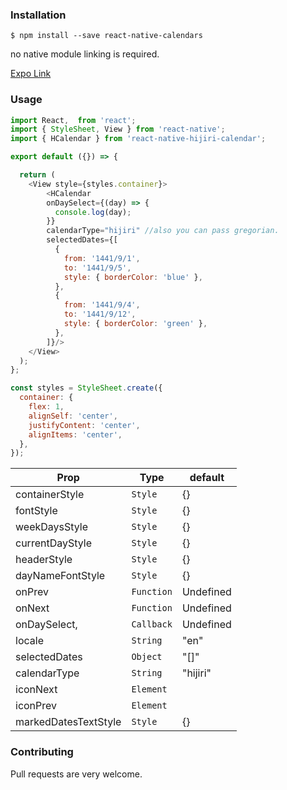 ### Installation

```
$ npm install --save react-native-calendars
```

no native module linking is required.

[Expo Link](https://snack.expo.io/@dev-ahmed/hcalender-example)

### Usage

```javascript
import React,  from 'react';
import { StyleSheet, View } from 'react-native';
import { HCalendar } from 'react-native-hijiri-calendar';

export default ({}) => {

  return (
    <View style={styles.container}>
        <HCalendar
        onDaySelect={(day) => {
          console.log(day);
        }}
        calendarType="hijiri" //also you can pass gregorian.
        selectedDates={[
          {
            from: '1441/9/1',
            to: '1441/9/5',
            style: { borderColor: 'blue' },
          },
          {
            from: '1441/9/4',
            to: '1441/9/12',
            style: { borderColor: 'green' },
          },
        ]}/>
    </View>
  );
};

const styles = StyleSheet.create({
  container: {
    flex: 1,
    alignSelf: 'center',
    justifyContent: 'center',
    alignItems: 'center',
  },
});
```

| Prop                 | Type       | default   |
| -------------------- | ---------- | --------- |
| containerStyle       | `Style`    | {}        |
| fontStyle            | `Style`    | {}        |
| weekDaysStyle        | `Style`    | {}        |
| currentDayStyle      | `Style`    | {}        |
| headerStyle          | `Style`    | {}        |
| dayNameFontStyle     | `Style`    | {}        |
| onPrev               | `Function` | Undefined |
| onNext               | `Function` | Undefined |
| onDaySelect,         | `Callback` | Undefined |
| locale               | `String`   | "en"      |
| selectedDates        | `Object`   | "[]"      |
| calendarType         | `String`   | "hijiri"  |
| iconNext             | `Element`  |           |
| iconPrev             | `Element`  |           |
| markedDatesTextStyle | `Style`    | {}        |

### Contributing

Pull requests are very welcome.

